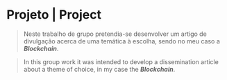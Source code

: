 # Projeto | Project

> Neste trabalho de grupo pretendia-se desenvolver um artigo de divulgação acerca de uma temática à escolha, sendo no meu caso a ***Blockchain***.

> In this group work it was intended to develop a dissemination article about a theme of choice, in my case the ***Blockchain***.